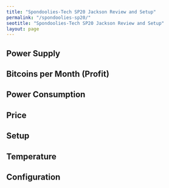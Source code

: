 ```yaml
---
title: "Spondoolies-Tech SP20 Jackson Review and Setup"
permalink: "/spondoolies-sp20/"
seotitle: "Spondoolies-Tech SP20 Jackson Review and Setup"
layout: page
---
```


## Power Supply

## Bitcoins per Month (Profit)

## Power Consumption

## Price

## Setup 

## Temperature

## Configuration
